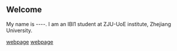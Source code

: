 ## Welcome 
My name is ----. 
I am an IBI1 student at ZJU-UoE institute, Zhejiang University.

[webpage](https://c.zju.edu.cn/) 
[webpage](https://c.zju.edu.cn/) 
